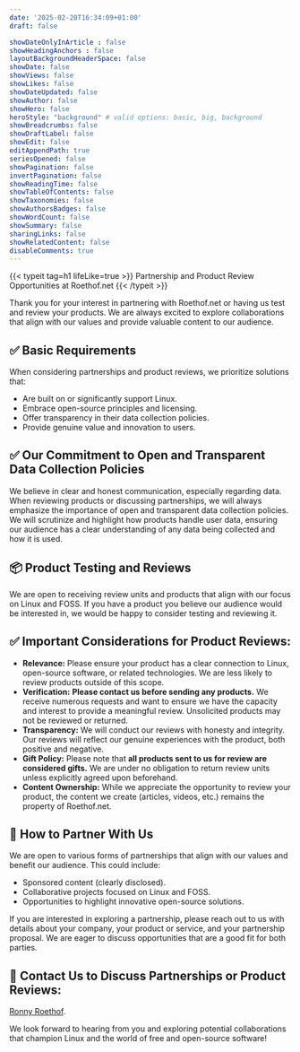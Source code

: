 ```yaml
---
date: '2025-02-20T16:34:09+01:00'
draft: false

showDateOnlyInArticle : false
showHeadingAnchors : false
layoutBackgroundHeaderSpace: false
showDate: false
showViews: false
showLikes: false
showDateUpdated: false
showAuthor: false
showHero: false
heroStyle: "background" # valid options: basic, big, background
showBreadcrumbs: false
showDraftLabel: false
showEdit: false
editAppendPath: true
seriesOpened: false
showPagination: false
invertPagination: false
showReadingTime: false
showTableOfContents: false
showTaxonomies: false
showAuthorsBadges: false
showWordCount: false
showSummary: false
sharingLinks: false
showRelatedContent: false
disableComments: true
---
```


{{< typeit
  tag=h1
  lifeLike=true >}}
Partnership and Product Review Opportunities at Roethof.net
{{< /typeit >}}

Thank you for your interest in partnering with Roethof.net or having us test and review your products. We are always excited to explore collaborations that align with our values and provide valuable content to our audience.

## ✅ Basic Requirements

When considering partnerships and product reviews, we prioritize solutions that:

* Are built on or significantly support Linux.
* Embrace open-source principles and licensing.
* Offer transparency in their data collection policies.
* Provide genuine value and innovation to users.

## ✅ Our Commitment to Open and Transparent Data Collection Policies

We believe in clear and honest communication, especially regarding data. When reviewing products or discussing partnerships, we will always emphasize the importance of open and transparent data collection policies. We will scrutinize and highlight how products handle user data, ensuring our audience has a clear understanding of any data being collected and how it is used.

## 📦 Product Testing and Reviews

We are open to receiving review units and products that align with our focus on Linux and FOSS. If you have a product you believe our audience would be interested in, we would be happy to consider testing and reviewing it.

## ✅ Important Considerations for Product Reviews:

* **Relevance:** Please ensure your product has a clear connection to Linux, open-source software, or related technologies. We are less likely to review products outside of this scope.
* **Verification:** **Please contact us before sending any products.** We receive numerous requests and want to ensure we have the capacity and interest to provide a meaningful review. Unsolicited products may not be reviewed or returned.
* **Transparency:** We will conduct our reviews with honesty and integrity. Our reviews will reflect our genuine experiences with the product, both positive and negative.
* **Gift Policy:** Please note that **all products sent to us for review are considered gifts.** We are under no obligation to return review units unless explicitly agreed upon beforehand.
* **Content Ownership:** While we appreciate the opportunity to review your product, the content we create (articles, videos, etc.) remains the property of Roethof.net.

## 	👔 How to Partner With Us

We are open to various forms of partnerships that align with our values and benefit our audience. This could include:

* Sponsored content (clearly disclosed).
* Collaborative projects focused on Linux and FOSS.
* Opportunities to highlight innovative open-source solutions.

If you are interested in exploring a partnership, please reach out to us with details about your company, your product or service, and your partnership proposal. We are eager to discuss opportunities that are a good fit for both parties.

<!-- ## Shipping Address for Review Units (Please Verify Before Sending):

[Insert Your Name or Company Name Here]
[Insert Street Address Here]
[Insert Postal Code and City Here]
[Insert Country Here (e.g., Netherlands)] -->

## 💬 Contact Us to Discuss Partnerships or Product Reviews:

[Ronny Roethof](mailto:ronny@roethof.net).

We look forward to hearing from you and exploring potential collaborations that champion Linux and the world of free and open-source software!

